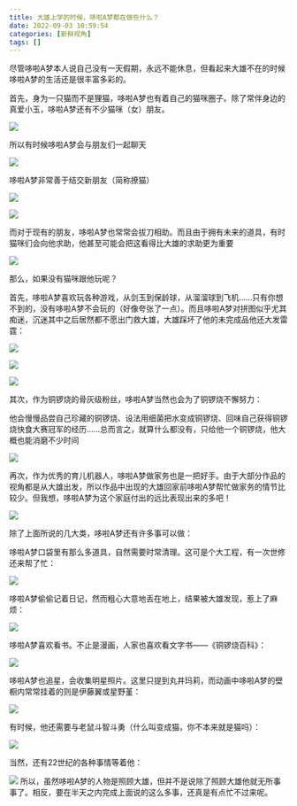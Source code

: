 ```yaml
---
title: 大雄上学的时候，哆啦A梦都在做些什么？
date: 2022-09-03 10:59:54
categories: [新鲜视角]
tags: []
---
```



尽管哆啦A梦本人说自己没有一天假期，永远不能休息，但看起来大雄不在的时候哆啦A梦的生活还是很丰富多彩的。

首先，身为一只猫而不是狸猫，哆啦A梦也有着自己的猫咪圈子。除了常伴身边的真爱小玉，哆啦A梦还有不少猫咪（女）朋友。

![](https://pica.zhimg.com/80/v2-e86ab48058b618e3414888d2c02f630a_1440w.jpg?source=c8b7c179)

所以有时候哆啦A梦会与朋友们一起聊天

![](https://pic1.zhimg.com/80/v2-a881dc24db8b79ce36fac50a8f9f945e_1440w.jpg?source=c8b7c179)

哆啦A梦非常善于结交新朋友（简称撩猫）

![](https://pica.zhimg.com/80/v2-e4f1c4dbddbaeabcb15370d566fe9e49_1440w.jpg?source=c8b7c179)

![](https://pic3.zhimg.com/80/v2-f8bd359e0a7e2f460158378c9692aeac_1440w.jpg?source=c8b7c179)

而对于现有的朋友，哆啦A梦也常常会拔刀相助。而且由于拥有未来的道具，有时猫咪们会向他求助，他甚至可能会把这看得比大雄的求助更为重要

![](https://pic2.zhimg.com/80/v2-33c614441fed3fefadde76b42ecd3536_1440w.jpg?source=c8b7c179)

那么，如果没有猫咪跟他玩呢？

  

首先，哆啦A梦喜欢玩各种游戏，从剑玉到保龄球，从溜溜球到飞机……只有你想不到的，没有哆啦A梦不会玩的（好像夸张了一点）。而且哆啦A梦对拼图似乎尤其痴迷，沉迷其中之后居然都不愿出门救大雄，大雄踩坏了他的未完成品他还大发雷霆：

![](https://pica.zhimg.com/80/v2-b5166dd6421d1d7d6b8d6c2f316a4e43_1440w.jpg?source=c8b7c179)

![](https://pic1.zhimg.com/80/v2-ed79870cbb7a825a321389abdfeaf9c0_1440w.jpg?source=c8b7c179)

![](https://pica.zhimg.com/80/v2-9cd82e1a976a8d809aaf06250194b9fa_1440w.jpg?source=c8b7c179)

其次，作为铜锣烧的骨灰级粉丝，哆啦A梦当然也会为了铜锣烧不懈努力：

他会慢慢品尝自己珍藏的铜锣烧、设法用细菌把水变成铜锣烧、回味自己获得铜锣烧快食大赛冠军的经历……总而言之，就算什么都没有，只给他一个铜锣烧，他大概也能消磨不少时间

![](https://pic1.zhimg.com/80/v2-68ec29e718a43a6db6d5d34028af3001_1440w.jpg?source=c8b7c179)

再次，作为优秀的育儿机器人，哆啦A梦做家务也是一把好手。由于大部分作品的视角都是从大雄出发，所以作品中出现的大雄回家前哆啦A梦帮忙做家务的情节比较少。但我想，哆啦A梦为这个家庭付出的远比表现出来的多吧！

![](https://pic1.zhimg.com/80/v2-15bc3334c03f7dd32ce7d5b9035de7e8_1440w.jpg?source=c8b7c179)

除了上面所说的几大类，哆啦A梦还有许多事可以做：
</br>

哆啦A梦口袋里有那么多道具，自然需要时常清理。这可是个大工程，有一次世修还来帮了忙：

![](https://pic1.zhimg.com/80/v2-2da004c8bcf0d10e675459ee247e87d4_1440w.jpg?source=c8b7c179)

哆啦A梦偷偷记着日记，然而粗心大意地丢在地上，结果被大雄发现，惹上了麻烦：

![](https://picx.zhimg.com/80/v2-c2dc430db16643977565cd56f5eeaef6_1440w.jpg?source=c8b7c179)

哆啦A梦喜欢看书。不止是漫画，人家也喜欢看文字书——《铜锣烧百科》：

![](https://pic1.zhimg.com/80/v2-51d6eaf8f2a4558f1afba99dbc177eda_1440w.jpg?source=c8b7c179)

哆啦A梦也追星，会收集明星照片。这里只提到丸井玛莉，而动画中哆啦A梦的壁橱内常常挂着的则是伊藤翼或星野堇：

![](https://pic2.zhimg.com/80/v2-ac8dcc28cdba711bead8d2e22e9aedcf_1440w.jpg?source=c8b7c179)

有时候，他还需要与老鼠斗智斗勇（什么叫变成猫，你不本来就是猫吗）：

![](https://picx.zhimg.com/80/v2-2d1009c1dffb960feea27c1a05f5e7be_1440w.jpg?source=c8b7c179)

当然，还有22世纪的各种事情等着他：

![](https://picx.zhimg.com/80/v2-d114e8561839a76bb4547d80a1423771_1440w.jpg?source=c8b7c179)
所以，虽然哆啦A梦的人物是照顾大雄，但并不是说除了照顾大雄他就无所事事了。相反，要在半天之内完成上面说的这么多事，还真是有点忙不过来呢。